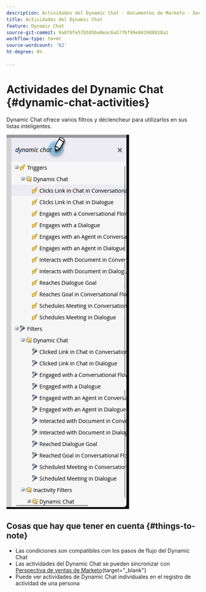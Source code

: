 ```yaml
---
description: Actividades del Dynamic Chat - Documentos de Marketo - Documentación del producto
title: Actividades del Dynamic Chat
feature: Dynamic Chat
source-git-commit: 9a8f6fe57b585ba0eac6a577bf99e0419d8818a1
workflow-type: tm+mt
source-wordcount: '62'
ht-degree: 0%

---
```


# Actividades del Dynamic Chat {#dynamic-chat-activities}

Dynamic Chat ofrece varios filtros y déclencheur para utilizarlos en sus listas inteligentes.

![](assets/dynamic-chat-activities-1.png)

## Cosas que hay que tener en cuenta {#things-to-note}

* Las condiciones son compatibles con los pasos de flujo del Dynamic Chat
* Las actividades del Dynamic Chat se pueden sincronizar con [Perspectiva de ventas de Marketo](/help/marketo/product-docs/marketo-sales-insight/msi-for-salesforce/features/dynamic-chat-integration.md){target="_blank"}
* Puede ver actividades de Dynamic Chat individuales en el registro de actividad de una persona
